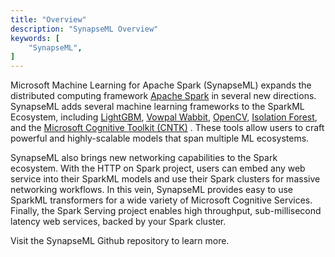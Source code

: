 ```yaml
---
title: "Overview"
description: "SynapseML Overview"
keywords: [
	"SynapseML",
]
---
```


Microsoft Machine Learning for Apache Spark (SynapseML) expands the distributed computing framework [Apache Spark](https://github.com/apache/spark) in several new directions. SynapseML adds several machine learning frameworks to the SparkML Ecosystem, including [LightGBM](../docs/notebooks/LightGBM/about), [Vowpal Wabbit](../docs/notebooks/Vowpal%20Wabbit/about), [OpenCV](https://opencv.org/), [Isolation Forest](https://github.com/linkedin/isolation-forest), and the [Microsoft Cognitive Toolkit (CNTK)](https://www.microsoft.com/en-us/research/product/cognitive-toolkit/) . These tools allow users to craft powerful and highly-scalable models that span multiple ML ecosystems.

<!--truncate-->

SynapseML also brings new networking capabilities to the Spark ecosystem. With the HTTP on Spark project, users can embed any web service into their SparkML models and use their Spark clusters for massive networking workflows. In this vein, SynapseML provides easy to use SparkML transformers for a wide variety of Microsoft Cognitive Services. Finally, the Spark Serving project enables high throughput, sub-millisecond latency web services, backed by your Spark cluster.

Visit the SynapseML Github repository to learn more.

